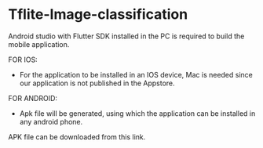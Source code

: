 # Tflite-Image-classification

Android studio with Flutter SDK installed in the PC is required to build the mobile application.

FOR IOS:
  - For the application to be installed in an IOS device, Mac is needed since our application is not published in the Appstore.
 
FOR ANDROID:
  - Apk file will be generated, using which the application can be installed in any android phone.

APK file can be downloaded from this link.
